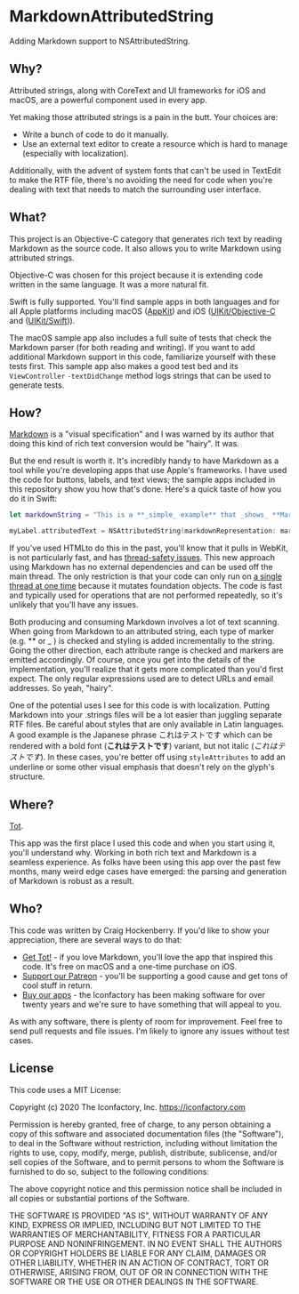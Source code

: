 # MarkdownAttributedString

Adding Markdown support to NSAttributedString.

## Why?

Attributed strings, along with CoreText and UI frameworks for iOS and macOS, are a powerful component used in every app.

Yet making those attributed strings is a pain in the butt. Your choices are:

* Write a bunch of code to do it manually.
* Use an external text editor to create a resource which is hard to manage (especially with localization).

Additionally, with the advent of system fonts that can't be used in TextEdit to make the RTF file, there's no avoiding the need for code when you're dealing with text that needs to match the surrounding user interface.

## What?

This project is an Objective-C category that generates rich text by reading Markdown as the source code. It also allows you to write Markdown using attributed strings.

Objective-C was chosen for this project because it is extending code written in the same language. It was a more natural fit.

Swift is fully supported. You'll find sample apps in both languages and for all Apple platforms including macOS ([AppKit](AppKit/SampleApp)) and iOS ([UIKit/Objective-C](UIKit/SampleApp) and ([UIKit/Swift](UIKit/SwiftSampleApp))).

The macOS sample app also includes a full suite of tests that check the Markdown parser (for both reading and writing). If you want to add additional Markdown support in this code, familiarize yourself with these tests first. This sample app also makes a good test bed and its `ViewController` `-textDidChange` method logs strings that can be used to generate tests.

## How?

[Markdown](https://daringfireball.net/projects/markdown/syntax) is a "visual specification" and I was warned by its author that doing this kind of rich text conversion would be "hairy". It was.

But the end result is worth it. It's incredibly handy to have Markdown as a tool while you're developing apps that use Apple's frameworks. I have used the code for buttons, labels, and text views; the sample apps included in this repository show you how that's done. Here's a quick taste of how you do it in Swift:

```swift
let markdownString = "This is a **_simple_ example** that _shows_ **Markdown** being used for attributed strings."

myLabel.attributedText = NSAttributedString(markdownRepresentation: markdownString, attributes: [.font : UIFont.systemFont(ofSize: 17.0), .foregroundColor: UIColor.systemPurple ])
```

If you've used HTMLto do this in the past, you'll know that it pulls in WebKit, is not particularly fast, and has [thread-safety issues](https://developer.apple.com/library/archive/documentation/Cocoa/Conceptual/AttributedStrings/Tasks/CreatingAttributedStrings.html). This new approach using Markdown has no external dependencies and can be used off the main thread. The only restriction is that your code can only run on [a single thread at one time](https://developer.apple.com/library/archive/documentation/Cocoa/Conceptual/Multithreading/ThreadSafetySummary/ThreadSafetySummary.html) because it mutates foundation objects. The code is fast and typically used for operations that are not performed repeatedly, so it's unlikely that you'll have any issues.

Both producing and consuming Markdown involves a lot of text scanning. When going from Markdown to an attributed string, each type of marker (e.g. \*\* or \_ ) is checked and styling is added incrementally to the string. Going the other direction, each attribute range is checked and markers are emitted accordingly. Of course, once you get into the details of the implementation, you'll realize that it gets more complicated than you'd first expect. The only regular expressions used are to detect URLs and email addresses. So yeah, "hairy".

One of the potential uses I see for this code is with localization. Putting Markdown into your .strings files will be a lot easier than juggling separate RTF files. Be careful about styles that are only available in Latin languages. A good example is the Japanese phrase これはテストです which can be rendered with a bold font (**これはテストです**) variant, but not italic (_これはテストです_). In these cases, you're better off using  `styleAttributes` to add an underline or some other visual emphasis that doesn't rely on the glyph's structure.

## Where?

[Tot](http://tot.rocks).

This app was the first place I used this code and when you start using it, you'll understand why. Working in both rich text and Markdown is a seamless experience. As folks have been using this app over the past few months, many weird edge cases have emerged: the parsing and generation of Markdown is robust as a result.

## Who?

This code was written by Craig Hockenberry. If you'd like to show your appreciation, there are several ways to do that:

* [Get Tot!](http://tot.rocks) - if you love Markdown, you'll love the app that inspired this code. It's free on macOS and a one-time purchase on iOS.
* [Support our Patreon](https://patreon.com/iconfactory) - you'll be supporting a good cause and get tons of cool stuff in return.
* [Buy our apps](https://iconfactoryapps.com) - the Iconfactory has been making software for over twenty years and we're sure to have something that will appeal to you.

As with any software, there is plenty of room for improvement. Feel free to send pull requests and file issues. I'm likely to ignore any issues without test cases.

## License

This code uses a MIT License:

Copyright (c) 2020 The Iconfactory, Inc. <https://iconfactory.com>

Permission is hereby granted, free of charge, to any person obtaining a copy of this software and associated documentation files (the "Software"), to deal in the Software without restriction, including without limitation the rights to use, copy, modify, merge, publish, distribute, sublicense, and/or sell copies of the Software, and to permit persons to whom the Software is furnished to do so, subject to the following conditions:

The above copyright notice and this permission notice shall be included in all copies or substantial portions of the Software.

THE SOFTWARE IS PROVIDED "AS IS", WITHOUT WARRANTY OF ANY KIND, EXPRESS OR IMPLIED, INCLUDING BUT NOT LIMITED TO THE WARRANTIES OF MERCHANTABILITY, FITNESS FOR A PARTICULAR PURPOSE AND NONINFRINGEMENT. IN NO EVENT SHALL THE AUTHORS OR COPYRIGHT HOLDERS BE LIABLE FOR ANY CLAIM, DAMAGES OR OTHER LIABILITY, WHETHER IN AN ACTION OF CONTRACT, TORT OR OTHERWISE, ARISING FROM, OUT OF OR IN CONNECTION WITH THE SOFTWARE OR THE USE OR OTHER DEALINGS IN THE SOFTWARE.

